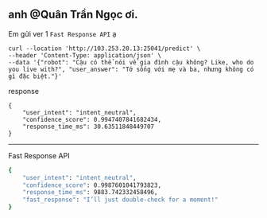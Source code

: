 anh @Quân Trần Ngọc ơi. 
---
Em gửi ver 1 `Fast Response API` ạ 

```
curl --location 'http://103.253.20.13:25041/predict' \
--header 'Content-Type: application/json' \
--data '{"robot": "Cậu có thể nói về gia đình cậu không? Like, who do you live with?", "user_answer": "Tớ sống với mẹ và ba, nhưng không có gì đặc biệt."}'
```

response
```
{
    "user_intent": "intent_neutral",
    "confidence_score": 0.9947407841682434,
    "response_time_ms": 30.63511848449707
}
```

---

Fast Response API

```bash
{
    "user_intent": "intent_neutral",
    "confidence_score": 0.9987601041793823,
    "response_time_ms": 9883.742332458496,
    "fast_response": "I’ll just double-check for a moment!"
}
```

